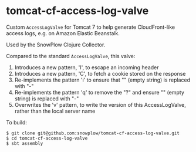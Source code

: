 # tomcat-cf-access-log-valve

Custom `AccessLogValve` for Tomcat 7 to help generate CloudFront-like access logs, e.g. on Amazon Elastic Beanstalk.

Used by the SnowPlow Clojure Collector.

Compared to the standard `AccessLogValve`, this valve:

1. Introduces a new pattern, 'I', to escape an incoming header
2. Introduces a new pattern, 'C', to fetch a cookie stored on the response
3. Re-implements the pattern 'i' to ensure that "" (empty string) is replaced with "-"
4. Re-implements the pattern 'q' to remove the "?" and ensure "" (empty string) is replaced with "-"
5. Overwrites the 'v' pattern, to write the version of this AccessLogValve, rather than the local server name

To build:

    $ git clone git@github.com:snowplow/tomcat-cf-access-log-valve.git
    $ cd tomcat-cf-access-log-valve
    $ sbt assembly

